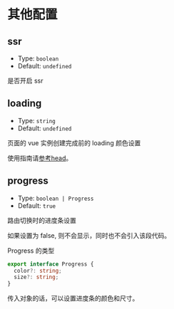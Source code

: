 # 其他配置

## ssr

- Type: `boolean`
- Default: `undefined`

是否开启 ssr

## loading

- Type: `string`
- Default: `undefined`

页面的 vue 实例创建完成前的 loading 颜色设置

使用指南请[参考head](/convue/guide/head)。

## progress

- Type: `boolean | Progress`
- Default: `true`

路由切换时的进度条设置

如果设置为 false, 则不会显示，同时也不会引入该段代码。

Progress 的类型
```ts
export interface Progress {
  color?: string;
  size?: string;
}
```

传入对象的话，可以设置进度条的颜色和尺寸。
